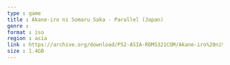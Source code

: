 ```yaml
---
type : game
title : Akane-iro ni Somaru Saka - Parallel (Japan)
genre : 
format : iso
region : asia
link : https://archive.org/download/PS2-ASIA-ROMS321COM/Akane-iro%20ni%20Somaru%20Saka%20-%20Parallel%20%28Japan%29.7z
size : 1.4GB
---
```

